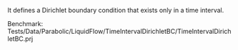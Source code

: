 It defines a Dirichlet boundary condition that exists only in a time interval.

Benchmark:
Tests/Data/Parabolic/LiquidFlow/TimeIntervalDirichletBC/TimeIntervalDirichletBC.prj
